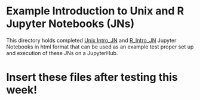 # Example Introduction to Unix and R Jupyter Notebooks (JNs)

This directory holds completed [Unix Intro_JN](Unix_Intro_JN_06-2021.ipynb) and [R_Intro_JN](R_Intro_JN_06-2021.ipynb) Jupyter Notebooks in html format that can be used as an example test proper set up and execution of these JNs on a JupyterHub.

# Insert these files after testing this week!
